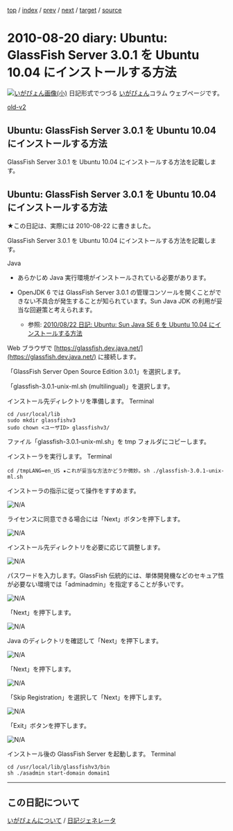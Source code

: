 [top](https://igapyon.github.io/diary/) 
 / [index](https://igapyon.github.io/diary/2010/index.html) 
 / [prev](https://igapyon.github.io/diary/2010/ig100819.html) 
 / [next](https://igapyon.github.io/diary/2010/ig100821.html) 
 / [target](https://igapyon.github.io/diary/2010/ig100820.html) 
 / [source](https://github.com/igapyon/diary/blob/gh-pages/2010/ig100820.html.src.md) 

2010-08-20 diary: Ubuntu: GlassFish Server 3.0.1 を Ubuntu 10.04 にインストールする方法
=====================================================================================================
[![いがぴょん画像(小)](https://igapyon.github.io/diary/images/iga200306s.jpg "いがぴょん")](https://igapyon.github.io/diary/memo/memoigapyon.html) 日記形式でつづる [いがぴょん](https://igapyon.github.io/diary/memo/memoigapyon.html)コラム ウェブページです。

[old-v2](ig100820-orig.html)

## Ubuntu: GlassFish Server 3.0.1 を Ubuntu 10.04 にインストールする方法

GlassFish Server 3.0.1 を Ubuntu 10.04 にインストールする方法を記載します。


## Ubuntu: GlassFish Server 3.0.1 を Ubuntu 10.04 にインストールする方法

★この日記は、実際には 2010-08-22 に書きました。

GlassFish Server 3.0.1 を Ubuntu 10.04 にインストールする方法を記載します。

Java

* あらかじめ Java 実行環境がインストールされている必要があります。
  
* OpenJDK 6 では GlassFish Server 3.0.1 の管理コンソールを開くことができない不具合が発生することが知られています。Sun
  Java JDK の利用が妥当な回避策と考えられます。
  
  * 参照: [2010/08/22 日記: Ubuntu: Sun Java SE 6 を Ubuntu 10.04 にインストールする方法](ig100822.html)
  

Web ブラウザで [https://glassfish.dev.java.net/](https://glassfish.dev.java.net/) に接続します。

「GlassFish Server Open Source Edition 3.0.1」を選択します。

「glassfish-3.0.1-unix-ml.sh (multilingual)」を選択します。

インストール先ディレクトリを準備します。
Terminal

      
```
cd /usr/local/lib
sudo mkdir glassfishv3
sudo chown <ユーザID> glassfishv3/
```

      

ファイル「glassfish-3.0.1-unix-ml.sh」を tmp フォルダにコピーします。

インストーラを実行します。
Terminal

      
```
cd /tmpLANG=en_US ★これが妥当な方法かどうか微妙。sh ./glassfish-3.0.1-unix-ml.sh
```

      

インストーラの指示に従って操作をすすめます。

![N/A](http://www.igapyon.jp/igapyon/image/diary/2010/20100820ubugf001.png)

ライセンスに同意できる場合には「Next」ボタンを押下します。

![N/A](http://www.igapyon.jp/igapyon/image/diary/2010/20100820ubugf002.png)

インストール先ディレクトリを必要に応じて調整します。

![N/A](http://www.igapyon.jp/igapyon/image/diary/2010/20100820ubugf003.png)

パスワードを入力します。GlassFish 伝統的には、単体開発機などのセキュア性が必要ない環境では「adminadmin」を指定することが多いです。

![N/A](http://www.igapyon.jp/igapyon/image/diary/2010/20100820ubugf004.png)

「Next」を押下します。

![N/A](http://www.igapyon.jp/igapyon/image/diary/2010/20100820ubugf005.png)

Java のディレクトリを確認して「Next」を押下します。

![N/A](http://www.igapyon.jp/igapyon/image/diary/2010/20100820ubugf006.png)

「Next」を押下します。

![N/A](http://www.igapyon.jp/igapyon/image/diary/2010/20100820ubugf007.png)

「Skip Registration」を選択して「Next」を押下します。

![N/A](http://www.igapyon.jp/igapyon/image/diary/2010/20100820ubugf008.png)

「Exit」ボタンを押下します。

![N/A](http://www.igapyon.jp/igapyon/image/diary/2010/20100820ubugf009.png)

インストール後の GlassFish Server を起動します。
Terminal

      
```
cd /usr/local/lib/glassfishv3/bin
sh ./asadmin start-domain domain1
```

----------------------------------------------------------------------------------------------------

## この日記について
[いがぴょんについて](https://igapyon.github.io/diary/memo/memoigapyon.html) / [日記ジェネレータ](https://github.com/igapyon/igapyonv3)
